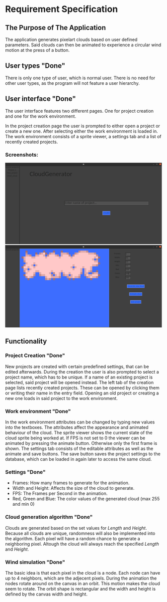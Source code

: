 # Requirement Specification

## The Purpose of The Application
The application generates pixelart clouds based on user defined parameters. Said clouds can then be animated to experience a circular wind motion at the press of a button.

## User types "Done"
There is only one type of user, which is normal user. There is no need for other user types, as the program will not feature a user hierarchy.

## User interface "Done"
The user interface features two different pages. One for project creation and one for the work environment. 

In the project creation page the user is prompted to either open a project or create a new one. After selecting either the work environment is loaded in.
The work environment consists of a sprite viewer, a settings tab and a list of recently created projects.
### Screenshots:
![Draft of creation page](https://github.com/Pur-Pul/ot-harjoitustyo/blob/master/dokumentaatio/cloudpage1draft.png)
![Draft of work environment](https://github.com/Pur-Pul/ot-harjoitustyo/blob/master/dokumentaatio/cloudpage2draft.png)
## Functionality
### Project Creation "Done"
New projects are created with certain predefined settings, that can be edited afterwards. During the creation the user is also prompted to select a project name, which has to be unique. If a name of an existing project is selected, said project will be opened instead. The left tab of the creation page lists recently created projects. These can be opened by clicking them or writing their name in the entry field. Opening an old project or creating a new one loads in said project to the work environment.  

### Work environment "Done"
In the work environment attributes can be changed by typing new values into the textboxes. The attributes affect the appearance and animated behaviour of the cloud. The sprite viewer shows the current state of the cloud sprite being worked at. If FPS is not set to 0 the viewer can be animated by pressing the animate button. Otherwise only the first frame is shown. The settings tab consists of the editable attributes as well as the animate and save buttons. The save button saves the project settings to the database, which can be loaded in again later to access the same cloud.  

### Settings "Done"
- Frames: How many frames to generate for the animation.
- Width and Height: Affects the size of the cloud to generate.
- FPS: The Frames per Second in the animation.
- Red, Green and Blue: The color values of the generated cloud (max 255 and min 0)

### Cloud generation algorithm "Done"
Clouds are generated based on the set values for *Length* and *Height*. Because all clouds are unique, randomness will also be implemented into the algorithm. Each pixel will have a random chance to generate a neighboring pixel. Altough the cloud will always reach the specified *Length* and *Height*.

### Wind simulation "Done"
The basic idea is that each pixel in the cloud is a node. Each node can have up to 4 neighbors, which are the adjecent pixels. During the animation the nodes rotate around on the canvas in an orbit. This motion makes the cloud seem to rotate. The orbit shape is rectangular and the width and height is defined by the canvas width and height.
